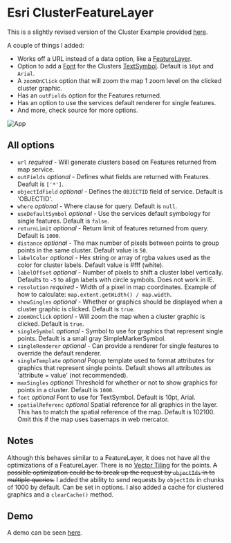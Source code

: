 # Esri ClusterFeatureLayer

This is a slightly revised version of the Cluster Example provided [here](https://developers.arcgis.com/javascript/jssamples/layers_point_clustering.html).

A couple of things I added:

* Works off a URL instead of a data option, like a [FeatureLayer](https://developers.arcgis.com/javascript/jsapi/featurelayer-amd.html).
* Option to add a [Font](https://developers.arcgis.com/javascript/jsapi/font-amd.html) for the Clusters [TextSymbol](https://developers.arcgis.com/javascript/jsapi/textsymbol-amd.html). Default is `10pt` and `Arial`.
* A `zoomOnClick` option that will zoom the map 1 zoom level on the clicked
  cluster graphic.
* Has an `outFields` option for the Features returned.
* Has an option to use the services default renderer for single features.
* And more, check source for more options.

![App](https://raw.github.com/odoe/esri-clusterfeaturelayer/master/demo.png)

## All options
* `url` *required* - Will generate clusters based on Features returned from map service.
* `outFields` *optional* - Defines what fields are returned with Features. Deafult
is `['*']`.
* `objectIdField` *optional* - Defines the `OBJECTID` field of service. Default is 'OBJECTID'.
* `where` *optional* - Where clause for query. Default is `null`.
* `useDefaultSymbol` *optional* - Use the services default symbology for single features. Default is `false`.
* `returnLimit` *optional* - Return limit of features returned from query. Default is `1000`.
* `distance` *optional* - The max number of pixels between points to group points in the same cluster. Default value is `50`.
* `labelColor` *optional* - Hex string or array of rgba values used as the color for cluster labels. Default value is #fff (white).
* `labelOffset` *optional* - Number of pixels to shift a cluster label vertically. Defaults to `-5` to align labels with circle symbols. Does not work in IE.
* `resolution` *required* - Width of a pixel in map coordinates. Example of how to calculate: `map.extent.getWidth() / map.width`.
* `showSingles` *optional* - Whether or graphics should be displayed when a cluster graphic is clicked. Default is `true`.
* `zoomOnClick` *optionl* - Will zoom the map when a cluster graphic is clicked. Default is `true`.
* `singleSymbol` *optional* - Symbol to use for graphics that represent single points. Default is a small gray SimpleMarkerSymbol.
* `singleRenderer` *optional* - Can provide a renderer for single features to override the default renderer.
* `singleTemplate` *optional*  Popup template used to format attributes for graphics that represent single points. Default shows all attributes as 'attribute = value' (not recommended).
* `maxSingles` *optional* Threshold for whether or not to show graphics for points in a cluster. Default is `1000`.
* `font` *optional* Font to use for TextSymbol. Default is 10pt, Arial.
* `spatialReferenc` *optional* Spatial reference for all graphics in the layer. This has to match the spatial reference of the map. Default is 102100. Omit this if the map uses basemaps in web mercator.

## Notes
Although this behaves similar to a FeatureLayer, it does not have all the
optimizations of a FeatureLayer. There is no [Vector Tiling](https://developers.arcgis.com/javascript/jshelp/best_practices_feature_layers.html) for the points. ~~A possible optimization could be to break up the request by `objectIds` in to multiple queries.~~
I added the ability to send requests by `objectIds` in chunks of 1000 by default. Can be set in options. I also added a cache for clustered graphics and a `clearCache()` method.


## Demo
A demo can be seen [here](http://odoe.github.io/esri-clusterfeaturelayer/).
